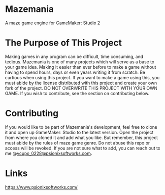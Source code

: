 # Mazemania
A maze game engine for GameMaker: Studio 2

# The Purpose of This Project
Making games in any program can be difficult, time consuming, and tedious. Mazemania is one of many projects which will serve as a base to your
game idea. Making it easier than ever before to make a game without having to spend hours, days or even years writing it from scratch. Be curtious when
using this project. If you want to make a game using this, you must abide by the license distributed with this project and create your own fork of the
project. DO NOT OVERWRITE THIS PROJECT WITH YOUR OWN GAME. If you wish to contribute, see the section on contributing below.

# Contributing
If you would like to be part of Mazemania's development, feel free to clone it and open up GameMaker: Studio to the latest version. 
Open the project from where you cloned it and add what you like. But remember, this project must abide by the rules of maze game genre.
Do not abuse this repo or access will be revoked. If you are not sure what to add, you can reach out to me @vcupo_0228@psionixsoftworks.com.

# Links
https://www.psionixsoftworks.com/
